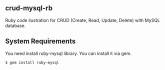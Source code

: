 ## crud-mysql-rb

Ruby code ilustration for CRUD (Create, Read, Update, Delete) with MySQL database.

## System Requirements

You need install ruby-mysql library. You can install it via gem.

    $ gem install ruby-mysql

